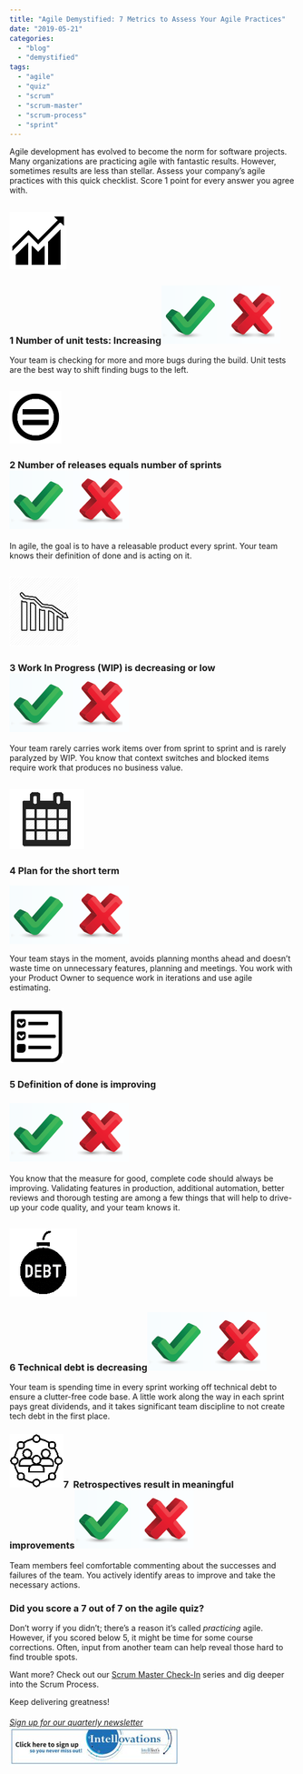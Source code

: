 ```yaml
---
title: "Agile Demystified: 7 Metrics to Assess Your Agile Practices"
date: "2019-05-21"
categories: 
  - "blog"
  - "demystified"
tags: 
  - "agile"
  - "quiz"
  - "scrum"
  - "scrum-master"
  - "scrum-process"
  - "sprint"
---
```


Agile development has evolved to become the norm for software projects. Many organizations are practicing agile with fantastic results. However, sometimes results are less than stellar. Assess your company’s agile practices with this quick checklist. Score 1 point for every answer you agree with.

## **![](images/Agile-1.png)**

### **1 Number of unit tests: Increasing![](images/Screen-Shot-2019-05-10-at-7.03.00-PM.png)**

Your team is checking for more and more bugs during the build. Unit tests are the best way to shift finding bugs to the left.

## **![](images/Agile-2.png)**

### **2 Number of releases equals number** **of sprints![](images/Screen-Shot-2019-05-10-at-7.03.00-PM.png)**

In agile, the goal is to have a releasable product every sprint. Your team knows their definition of done and is acting on it.

## **![](images/Agile-3.png)**

### **3 Work In Progress (WIP) is decreasing or low![](images/Screen-Shot-2019-05-10-at-7.03.00-PM.png)**

Your team rarely carries work items over from sprint to sprint and is rarely paralyzed by WIP. You know that context switches and blocked items require work that produces no business value.

## **![](images/Agile-4.png)**

### **4 Plan for the short term**

![](images/Screen-Shot-2019-05-10-at-7.03.00-PM.png)

Your team stays in the moment, avoids planning months ahead and doesn’t waste time on unnecessary features, planning and meetings. You work with your Product Owner to sequence work in iterations and use agile estimating.

## **![](images/Agile-5.png)**

### **5 Definition of done is improving**

### ![](images/Screen-Shot-2019-05-10-at-7.03.00-PM.png)

You know that the measure for good, complete code should always be improving. Validating features in production, additional automation, better reviews and thorough testing are among a few things that will help to drive-up your code quality, and your team knows it.

## **![](images/Agile-6.png)**

### **6 Technical debt is decreasing![](images/Screen-Shot-2019-05-10-at-7.03.00-PM.png)**

Your team is spending time in every sprint working off technical debt to ensure a clutter-free code base. A little work along the way in each sprint pays great dividends, and it takes significant team discipline to not create tech debt in the first place.

### **![](images/Agile-7.png)7  Retrospectives result in meaningful improvements![](images/Screen-Shot-2019-05-10-at-7.03.00-PM.png)**

Team members feel comfortable commenting about the successes and failures of the team. You actively identify areas to improve and take the necessary actions.

### **Did you score a 7 out of 7 on the agile quiz?**

Don’t worry if you didn’t; there’s a reason it’s called _practicing_ agile. However, if you scored below 5, it might be time for some course corrections. Often, input from another team can help reveal those hard to find trouble spots.

Want more? Check out our [Scrum Master Check-In](/scrum-master-check-in/) series and dig deeper into the Scrum Process.

Keep delivering greatness!

###### [Sign up for our quarterly newsletter](https://bit.ly/2Nhro9T) [![](images/Click-here-to-sign-up-1-300x69.jpg)](https://bit.ly/2Nhro9T)
